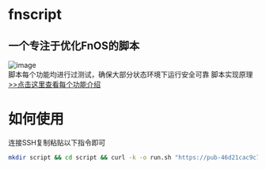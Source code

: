 # fnscript
## 一个专注于优化FnOS的脚本
![image](https://github.com/user-attachments/assets/c9830e94-ec0e-4ac8-9407-91ced179eb0f)
 \
脚本每个功能均进行过测试，确保大部分状态环境下运行安全可靠
脚本实现原理[>>点击这里查看每个功能介绍](https://github.com/yxsj245/fnscript/blob/main/ability/README.md)
# 如何使用
连接SSH复制粘贴以下指令即可
```bash
mkdir script && cd script && curl -k -o run.sh "https://pub-46d21cac9c7d44b79d73abfeb727999f.r2.dev/Linux%E8%84%9A%E6%9C%AC/%E9%A3%9E%E7%89%9B/run.sh" && bash run.sh
```
